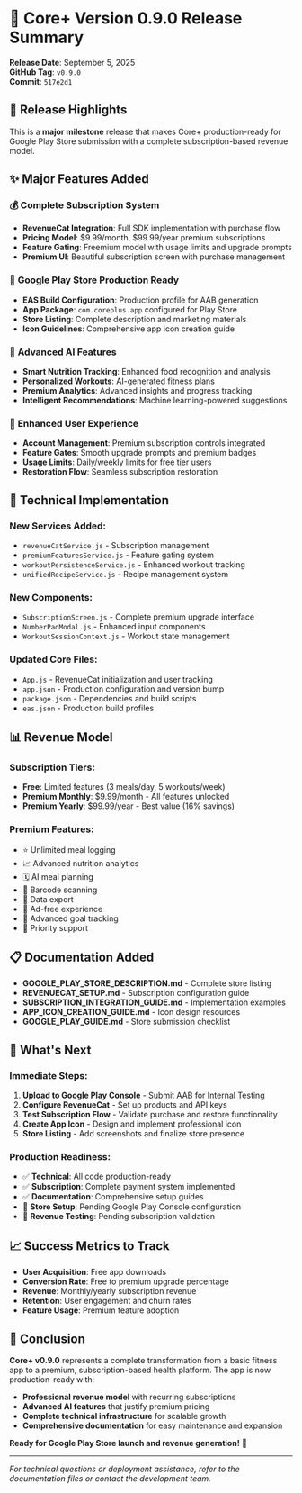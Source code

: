 # 🚀 Core+ Version 0.9.0 Release Summary

**Release Date**: September 5, 2025  
**GitHub Tag**: `v0.9.0`  
**Commit**: `517e2d1`

## 🎯 Release Highlights

This is a **major milestone** release that makes Core+ production-ready for Google Play Store submission with a complete subscription-based revenue model.

## ✨ Major Features Added

### 💰 **Complete Subscription System**
- **RevenueCat Integration**: Full SDK implementation with purchase flow
- **Pricing Model**: $9.99/month, $99.99/year premium subscriptions
- **Feature Gating**: Freemium model with usage limits and upgrade prompts
- **Premium UI**: Beautiful subscription screen with purchase management

### 🏪 **Google Play Store Production Ready**
- **EAS Build Configuration**: Production profile for AAB generation
- **App Package**: `com.coreplus.app` configured for Play Store
- **Store Listing**: Complete description and marketing materials
- **Icon Guidelines**: Comprehensive app icon creation guide

### 🤖 **Advanced AI Features**
- **Smart Nutrition Tracking**: Enhanced food recognition and analysis
- **Personalized Workouts**: AI-generated fitness plans
- **Premium Analytics**: Advanced insights and progress tracking
- **Intelligent Recommendations**: Machine learning-powered suggestions

### 📱 **Enhanced User Experience**
- **Account Management**: Premium subscription controls integrated
- **Feature Gates**: Smooth upgrade prompts and premium badges
- **Usage Limits**: Daily/weekly limits for free tier users
- **Restoration Flow**: Seamless subscription restoration

## 🔧 Technical Implementation

### **New Services Added:**
- `revenueCatService.js` - Subscription management
- `premiumFeaturesService.js` - Feature gating system
- `workoutPersistenceService.js` - Enhanced workout tracking
- `unifiedRecipeService.js` - Recipe management system

### **New Components:**
- `SubscriptionScreen.js` - Complete premium upgrade interface
- `NumberPadModal.js` - Enhanced input components
- `WorkoutSessionContext.js` - Workout state management

### **Updated Core Files:**
- `App.js` - RevenueCat initialization and user tracking
- `app.json` - Production configuration and version bump
- `package.json` - Dependencies and build scripts
- `eas.json` - Production build profiles

## 📊 Revenue Model

### **Subscription Tiers:**
- **Free**: Limited features (3 meals/day, 5 workouts/week)
- **Premium Monthly**: $9.99/month - All features unlocked
- **Premium Yearly**: $99.99/year - Best value (16% savings)

### **Premium Features:**
- ⭐ Unlimited meal logging
- 📈 Advanced nutrition analytics
- 🗓️ AI meal planning
- 📱 Barcode scanning
- 💾 Data export
- 🚫 Ad-free experience
- 🎯 Advanced goal tracking
- 🥇 Priority support

## 📋 Documentation Added

- **GOOGLE_PLAY_STORE_DESCRIPTION.md** - Complete store listing
- **REVENUECAT_SETUP.md** - Subscription configuration guide
- **SUBSCRIPTION_INTEGRATION_GUIDE.md** - Implementation examples
- **APP_ICON_CREATION_GUIDE.md** - Icon design resources
- **GOOGLE_PLAY_GUIDE.md** - Store submission checklist

## 🚀 What's Next

### **Immediate Steps:**
1. **Upload to Google Play Console** - Submit AAB for Internal Testing
2. **Configure RevenueCat** - Set up products and API keys
3. **Test Subscription Flow** - Validate purchase and restore functionality
4. **Create App Icon** - Design and implement professional icon
5. **Store Listing** - Add screenshots and finalize store presence

### **Production Readiness:**
- ✅ **Technical**: All code production-ready
- ✅ **Subscription**: Complete payment system implemented
- ✅ **Documentation**: Comprehensive setup guides
- 🔄 **Store Setup**: Pending Google Play Console configuration
- 🔄 **Revenue Testing**: Pending subscription validation

## 📈 Success Metrics to Track

- **User Acquisition**: Free app downloads
- **Conversion Rate**: Free to premium upgrade percentage
- **Revenue**: Monthly/yearly subscription revenue
- **Retention**: User engagement and churn rates
- **Feature Usage**: Premium feature adoption

## 🎉 Conclusion

**Core+ v0.9.0** represents a complete transformation from a basic fitness app to a premium, subscription-based health platform. The app is now production-ready with:

- **Professional revenue model** with recurring subscriptions
- **Advanced AI features** that justify premium pricing
- **Complete technical infrastructure** for scalable growth
- **Comprehensive documentation** for easy maintenance and expansion

**Ready for Google Play Store launch and revenue generation!** 🚀

---

*For technical questions or deployment assistance, refer to the documentation files or contact the development team.*
